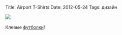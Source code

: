 Title: Airport T-Shirts
Date: 2012-05-24
Tags: дизайн

<div class="text"><img src="http://dl.dropbox.com/u/140528/site/airport-tshirts.jpg" /><br /><br />
Клевые <a href="http://pilotandcaptain.com/collections/shirts">футболки</a>!</div>